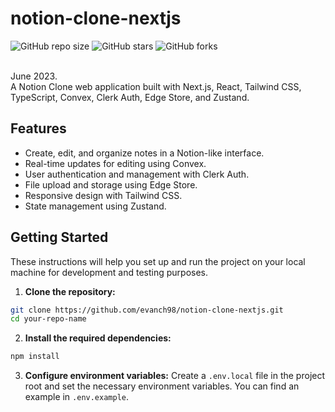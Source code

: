 # notion-clone-nextjs

![GitHub repo size](https://img.shields.io/github/repo-size/evanch98/notion-clone-nextjs)
![GitHub stars](https://img.shields.io/github/stars/evanch98/notion-clone-nextjs?style=social)
![GitHub forks](https://img.shields.io/github/forks/evanch98/notion-clone-nextjs?style=social)

<br />
June 2023. <br />
A Notion Clone web application built with Next.js, React, Tailwind CSS, TypeScript, Convex, Clerk Auth, Edge Store, and Zustand.

## Features
- Create, edit, and organize notes in a Notion-like interface.
- Real-time updates for editing using Convex.
- User authentication and management with Clerk Auth.
- File upload and storage using Edge Store.
- Responsive design with Tailwind CSS.
- State management using Zustand.

## Getting Started

These instructions will help you set up and run the project on your local machine for development and testing purposes.

1. **Clone the repository:**
```bash
git clone https://github.com/evanch98/notion-clone-nextjs.git
cd your-repo-name
```

2. **Install the required dependencies:**
```bash
npm install
```

3. **Configure environment variables:**
Create a `.env.local` file in the project root and set the necessary environment variables.
You can find an example in `.env.example`.
